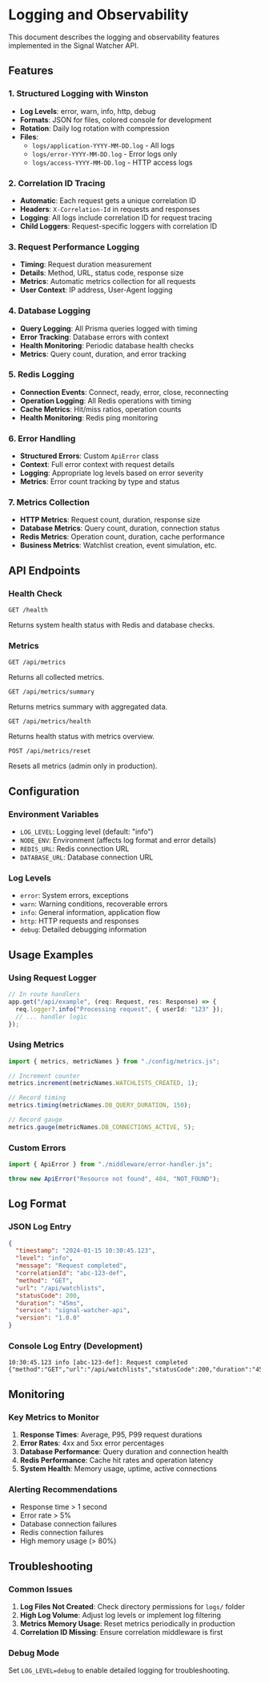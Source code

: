 # Logging and Observability

This document describes the logging and observability features implemented in the Signal Watcher API.

## Features

### 1. Structured Logging with Winston

- **Log Levels**: error, warn, info, http, debug
- **Formats**: JSON for files, colored console for development
- **Rotation**: Daily log rotation with compression
- **Files**:
  - `logs/application-YYYY-MM-DD.log` - All logs
  - `logs/error-YYYY-MM-DD.log` - Error logs only
  - `logs/access-YYYY-MM-DD.log` - HTTP access logs

### 2. Correlation ID Tracing

- **Automatic**: Each request gets a unique correlation ID
- **Headers**: `X-Correlation-Id` in requests and responses
- **Logging**: All logs include correlation ID for request tracing
- **Child Loggers**: Request-specific loggers with correlation ID

### 3. Request Performance Logging

- **Timing**: Request duration measurement
- **Details**: Method, URL, status code, response size
- **Metrics**: Automatic metrics collection for all requests
- **User Context**: IP address, User-Agent logging

### 4. Database Logging

- **Query Logging**: All Prisma queries logged with timing
- **Error Tracking**: Database errors with context
- **Health Monitoring**: Periodic database health checks
- **Metrics**: Query count, duration, and error tracking

### 5. Redis Logging

- **Connection Events**: Connect, ready, error, close, reconnecting
- **Operation Logging**: All Redis operations with timing
- **Cache Metrics**: Hit/miss ratios, operation counts
- **Health Monitoring**: Redis ping monitoring

### 6. Error Handling

- **Structured Errors**: Custom `ApiError` class
- **Context**: Full error context with request details
- **Logging**: Appropriate log levels based on error severity
- **Metrics**: Error count tracking by type and status

### 7. Metrics Collection

- **HTTP Metrics**: Request count, duration, response size
- **Database Metrics**: Query count, duration, connection status
- **Redis Metrics**: Operation count, duration, cache performance
- **Business Metrics**: Watchlist creation, event simulation, etc.

## API Endpoints

### Health Check
```
GET /health
```
Returns system health status with Redis and database checks.

### Metrics
```
GET /api/metrics
```
Returns all collected metrics.

```
GET /api/metrics/summary
```
Returns metrics summary with aggregated data.

```
GET /api/metrics/health
```
Returns health status with metrics overview.

```
POST /api/metrics/reset
```
Resets all metrics (admin only in production).

## Configuration

### Environment Variables

- `LOG_LEVEL`: Logging level (default: "info")
- `NODE_ENV`: Environment (affects log format and error details)
- `REDIS_URL`: Redis connection URL
- `DATABASE_URL`: Database connection URL

### Log Levels

- `error`: System errors, exceptions
- `warn`: Warning conditions, recoverable errors
- `info`: General information, application flow
- `http`: HTTP requests and responses
- `debug`: Detailed debugging information

## Usage Examples

### Using Request Logger
```typescript
// In route handlers
app.get("/api/example", (req: Request, res: Response) => {
  req.logger?.info("Processing request", { userId: "123" });
  // ... handler logic
});
```

### Using Metrics
```typescript
import { metrics, metricNames } from "./config/metrics.js";

// Increment counter
metrics.increment(metricNames.WATCHLISTS_CREATED, 1);

// Record timing
metrics.timing(metricNames.DB_QUERY_DURATION, 150);

// Record gauge
metrics.gauge(metricNames.DB_CONNECTIONS_ACTIVE, 5);
```

### Custom Errors
```typescript
import { ApiError } from "./middleware/error-handler.js";

throw new ApiError("Resource not found", 404, "NOT_FOUND");
```

## Log Format

### JSON Log Entry
```json
{
  "timestamp": "2024-01-15 10:30:45.123",
  "level": "info",
  "message": "Request completed",
  "correlationId": "abc-123-def",
  "method": "GET",
  "url": "/api/watchlists",
  "statusCode": 200,
  "duration": "45ms",
  "service": "signal-watcher-api",
  "version": "1.0.0"
}
```

### Console Log Entry (Development)
```
10:30:45.123 info [abc-123-def]: Request completed {"method":"GET","url":"/api/watchlists","statusCode":200,"duration":"45ms"}
```

## Monitoring

### Key Metrics to Monitor

1. **Response Times**: Average, P95, P99 request durations
2. **Error Rates**: 4xx and 5xx error percentages
3. **Database Performance**: Query duration and connection health
4. **Redis Performance**: Cache hit rates and operation latency
5. **System Health**: Memory usage, uptime, active connections

### Alerting Recommendations

- Response time > 1 second
- Error rate > 5%
- Database connection failures
- Redis connection failures
- High memory usage (> 80%)

## Troubleshooting

### Common Issues

1. **Log Files Not Created**: Check directory permissions for `logs/` folder
2. **High Log Volume**: Adjust log levels or implement log filtering
3. **Metrics Memory Usage**: Reset metrics periodically in production
4. **Correlation ID Missing**: Ensure correlation middleware is first

### Debug Mode

Set `LOG_LEVEL=debug` to enable detailed logging for troubleshooting.
